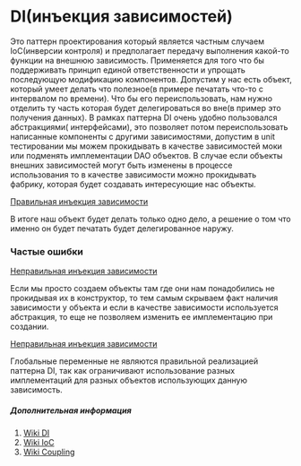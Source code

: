 # DI(инъекция зависимостей)

Это паттерн проектирования который является частным случаем IoC(инверсии контроля) и предполагает передачу выполнения
какой-то функции на внешнюю зависимость. Применяется для того что бы поддерживать принцип единой ответственности и
упрощать последующую модификацию компонентов. Допустим у нас есть объект, который умеет делать что полезное(в примере
печатать что-то с интервалом по времени). Что бы его переиспользовать, нам нужно отделить ту часть которая будет
делегироваться во вне(в пример это получения данных). В рамках паттерна DI очень удобно пользовался абстракциями(
интерфейсами), это позволяет потом переиспользовать написанные компоненты с другими зависимостями, допустим в unit
тестировании мы можем прокидывать в качестве зависимостей моки или подменять имплементации DAO объектов. В случае если
объекты внешних зависимостей могут быть изменены в процессе использования то в качестве зависимости можно прокидывать
фабрику, которая будет создавать интересующие нас объекты.

[Правильная инъекция зависимости](../../example/di/exmaple_di.go)

В итоге наш объект будет делать только одно дело, а решение о том что именно он будет печатать будет делегированное
наружу.

### Частые ошибки

[Неправильная инъекция зависимости](../../example/di/exmaple_di1.go)

Если мы просто создаем объекты там где они нам понадобились не прокидывая их в конструктор, то тем самым скрываем факт
наличия зависимости у объекта и если в качестве зависимости используется абстракция, то еще не позволяем изменить ее
имплементацию при создании.

[Неправильная инъекция зависимости](../../example/di/exmaple_di2.go)

Глобальные переменные не являются правильной реализацией паттерна DI, так как ограничивают использование разных
имплементаций для разных объектов использующих данную зависимость.

##### Дополнительная информация

1. [Wiki DI](https://ru.wikipedia.org/wiki/%D0%92%D0%BD%D0%B5%D0%B4%D1%80%D0%B5%D0%BD%D0%B8%D0%B5_%D0%B7%D0%B0%D0%B2%D0%B8%D1%81%D0%B8%D0%BC%D0%BE%D1%81%D1%82%D0%B8)
2. [Wiki IoC](https://ru.wikipedia.org/wiki/%D0%98%D0%BD%D0%B2%D0%B5%D1%80%D1%81%D0%B8%D1%8F_%D1%83%D0%BF%D1%80%D0%B0%D0%B2%D0%BB%D0%B5%D0%BD%D0%B8%D1%8F)
3. [Wiki Coupling](https://ru.wikipedia.org/wiki/%D0%97%D0%B0%D1%86%D0%B5%D0%BF%D0%BB%D0%B5%D0%BD%D0%B8%D0%B5_(%D0%BF%D1%80%D0%BE%D0%B3%D1%80%D0%B0%D0%BC%D0%BC%D0%B8%D1%80%D0%BE%D0%B2%D0%B0%D0%BD%D0%B8%D0%B5))